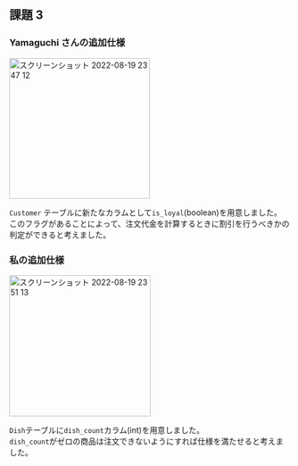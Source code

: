 ## 課題 3

### Yamaguchi さんの追加仕様

<img width="252" alt="スクリーンショット 2022-08-19 23 47 12" src="https://user-images.githubusercontent.com/76472239/185645132-c19eaaeb-3744-440c-be56-715ffe16facf.png">



`Customer` テーブルに新たなカラムとして`is_loyal`(boolean)を用意しました。
このフラグがあることによって、注文代金を計算するときに割引を行うべきかの判定ができると考えました。

### 私の追加仕様
<img width="253" alt="スクリーンショット 2022-08-19 23 51 13" src="https://user-images.githubusercontent.com/76472239/185645956-baf1eac3-72d8-4525-ae84-f3ffdef19707.png">




`Dish`テーブルに`dish_count`カラム(int)を用意しました。  
`dish_count`がゼロの商品は注文できないようにすれば仕様を満たせると考えました。

